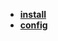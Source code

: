 * [**install**](/System%20Release/full%20platform%20tools/代码编辑器/VScode/install/README)  
* [**config**](/System%20Release/full%20platform%20tools/代码编辑器/VScode/config/README)  
